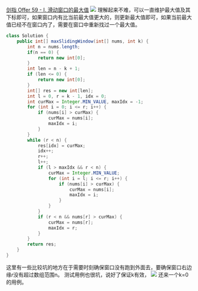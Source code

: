 [剑指 Offer 59 - I. 滑动窗口的最大值](https://leetcode-cn.com/problems/hua-dong-chuang-kou-de-zui-da-zhi-lcof/ "剑指 Offer 59 - I. 滑动窗口的最大值")
![](https://img2022.cnblogs.com/blog/2272548/202202/2272548-20220210003615110-568355953.png)
理解起来不难，可以一直维护最大值及其下标即可，如果窗口内有比当前最大值更大的，则更新最大值即可，如果当前最大值已经不在窗口内了，需要在窗口中重新找过一个最大值。
```java
class Solution {
    public int[] maxSlidingWindow(int[] nums, int k) {
        int n = nums.length;
        if(n == 0) {
            return new int[0];
        }
        int len = n - k + 1;
        if (len <= 0) {
            return new int[0];
        }
        int[] res = new int[len];
        int l = 0, r = k - 1, idx = 0;
        int curMax = Integer.MIN_VALUE, maxIdx = -1;
        for (int i = 0; i <= r; i++) {
            if (nums[i] > curMax) {
                curMax = nums[i];
                maxIdx = i;
            }
        }
        while (r < n) {
            res[idx] = curMax;
            idx++;
            r++;
            l++;
            if (l > maxIdx && r < n) {
                curMax = Integer.MIN_VALUE;
                for (int i = l; i <= r; i++) {
                    if (nums[i] > curMax) {
                        curMax = nums[i];
                        maxIdx = i;
                    }
                }
            }
            if (r < n && nums[r] > curMax) {
                curMax = nums[r];
                maxIdx = r;
            }
        }
        return res;
    }
}
```
这里有一些比较坑的地方在于需要时刻确保窗口没有跑到外面去，要确保窗口右边缘$r$没有超过数组范围n。
测试用例也很坑，说好了保证k有效，
![](https://img2022.cnblogs.com/blog/2272548/202202/2272548-20220210003856012-417891241.png)
还来一个k=0的用例。